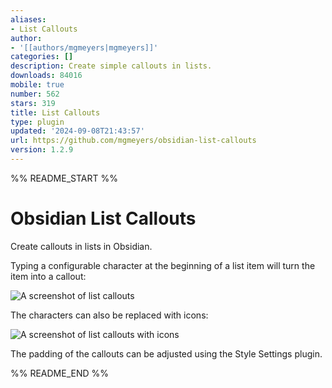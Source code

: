 ```yaml
---
aliases:
- List Callouts
author:
- '[[authors/mgmeyers|mgmeyers]]'
categories: []
description: Create simple callouts in lists.
downloads: 84016
mobile: true
number: 562
stars: 319
title: List Callouts
type: plugin
updated: '2024-09-08T21:43:57'
url: https://github.com/mgmeyers/obsidian-list-callouts
version: 1.2.9
---
```


%% README_START %%

# Obsidian List Callouts

Create callouts in lists in Obsidian.

Typing a configurable character at the beginning of a list item will turn the item into a callout:

<img src="https://raw.githubusercontent.com/mgmeyers/obsidian-list-callouts/main/screenshots/01.png" alt="A screenshot of list callouts">

The characters can also be replaced with icons:

<img src="https://raw.githubusercontent.com/mgmeyers/obsidian-list-callouts/main/screenshots/02.png" alt="A screenshot of list callouts with icons">

The padding of the callouts can be adjusted using the Style Settings plugin.


%% README_END %%